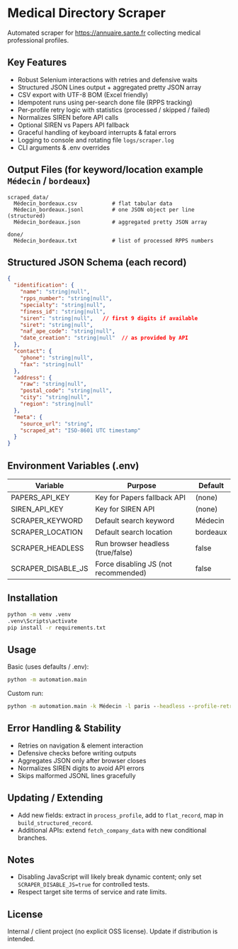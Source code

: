 # Medical Directory Scraper

Automated scraper for https://annuaire.sante.fr collecting medical professional profiles.

## Key Features
- Robust Selenium interactions with retries and defensive waits
- Structured JSON Lines output + aggregated pretty JSON array
- CSV export with UTF-8 BOM (Excel friendly)
- Idempotent runs using per-search done file (RPPS tracking)
- Per-profile retry logic with statistics (processed / skipped / failed)
- Normalizes SIREN before API calls
- Optional SIREN vs Papers API fallback
- Graceful handling of keyboard interrupts & fatal errors
- Logging to console and rotating file `logs/scraper.log`
- CLI arguments & .env overrides

## Output Files (for keyword/location example `Médecin` / `bordeaux`)
```
scraped_data/
  Médecin_bordeaux.csv           # flat tabular data
  Médecin_bordeaux.jsonl         # one JSON object per line (structured)
  Médecin_bordeaux.json          # aggregated pretty JSON array

done/
  Médecin_bordeaux.txt           # list of processed RPPS numbers
```

## Structured JSON Schema (each record)
```json
{
  "identification": {
    "name": "string|null",
    "rpps_number": "string|null",
    "specialty": "string|null",
    "finess_id": "string|null",
    "siren": "string|null",   // first 9 digits if available
    "siret": "string|null",
    "naf_ape_code": "string|null",
    "date_creation": "string|null"  // as provided by API
  },
  "contact": {
    "phone": "string|null",
    "fax": "string|null"
  },
  "address": {
    "raw": "string|null",
    "postal_code": "string|null",
    "city": "string|null",
    "region": "string|null"
  },
  "meta": {
    "source_url": "string",
    "scraped_at": "ISO-8601 UTC timestamp"
  }
}
```

## Environment Variables (.env)
| Variable | Purpose | Default |
|----------|---------|---------|
| PAPERS_API_KEY | Key for Papers fallback API | (none) |
| SIREN_API_KEY  | Key for SIREN API | (none) |
| SCRAPER_KEYWORD | Default search keyword | Médecin |
| SCRAPER_LOCATION | Default search location | bordeaux |
| SCRAPER_HEADLESS | Run browser headless (true/false) | false |
| SCRAPER_DISABLE_JS | Force disabling JS (not recommended) | false |

## Installation
```cmd
python -m venv .venv
.venv\Scripts\activate
pip install -r requirements.txt
```

## Usage
Basic (uses defaults / .env):
```cmd
python -m automation.main
```
Custom run:
```cmd
python -m automation.main -k Médecin -l paris --headless --profile-retry 3
```

## Error Handling & Stability
- Retries on navigation & element interaction
- Defensive checks before writing outputs
- Aggregates JSON only after browser closes
- Normalizes SIREN digits to avoid API errors
- Skips malformed JSONL lines gracefully

## Updating / Extending
- Add new fields: extract in `process_profile`, add to `flat_record`, map in `build_structured_record`.
- Additional APIs: extend `fetch_company_data` with new conditional branches.

## Notes
- Disabling JavaScript will likely break dynamic content; only set `SCRAPER_DISABLE_JS=true` for controlled tests.
- Respect target site terms of service and rate limits.

## License
Internal / client project (no explicit OSS license). Update if distribution is intended.
